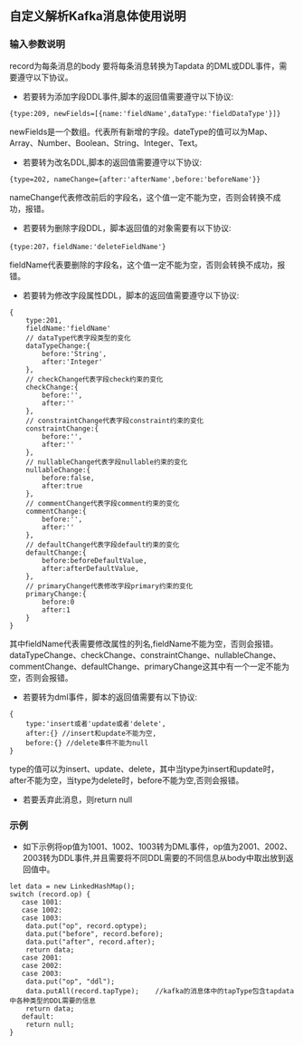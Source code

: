 ## 自定义解析Kafka消息体使用说明
### 输入参数说明
record为每条消息的body 要将每条消息转换为Tapdata 的DML或DDL事件，需要遵守以下协议。
* 若要转为添加字段DDL事件,脚本的返回值需要遵守以下协议:
```
{type:209, newFields=[{name:'fieldName',dataType:'fieldDataType'}]}
```
newFields是一个数组。代表所有新增的字段。dateType的值可以为Map、Array、Number、Boolean、String、Integer、Text。
* 若要转为改名DDL,脚本的返回值需要遵守以下协议:
```
{type=202, nameChange={after:'afterName',before:'beforeName'}}
```
nameChange代表修改前后的字段名，这个值一定不能为空，否则会转换不成功，报错。
* 若要转为删除字段DDL，脚本返回值的对象需要有以下协议:
```
{type:207，fieldName:'deleteFieldName'}
```
fieldName代表要删除的字段名，这个值一定不能为空，否则会转换不成功，报错。
* 若要转为修改字段属性DDL，脚本的返回值需要遵守以下协议:
```
{
	type:201,
	fieldName:'fieldName'
	// dataType代表字段类型的变化
	dataTypeChange:{
		before:'String',
		after:'Integer'
	},
	// checkChange代表字段check约束的变化
	checkChange:{
		before:'',
		after:''
	},
	// constraintChange代表字段constraint约束的变化
	constraintChange:{
		before:'',
		after:''
	},
	// nullableChange代表字段nullable约束的变化
	nullableChange:{
		before:false,
		after:true
	},
	// commentChange代表字段comment约束的变化
	commentChange:{
		before:'',
		after:''
	},
	// defaultChange代表字段default约束的变化
	defaultChange:{
		before:beforeDefaultValue,
		after:afterDefaultValue,
	},
	// primaryChange代表修改字段primary约束的变化
	primaryChange:{
		before:0
		after:1
	}
}
```
其中fieldName代表需要修改属性的列名,fieldName不能为空，否则会报错。<br/>
dataTypeChange、checkChange、constraintChange、nullableChange、commentChange、defaultChange、primaryChange这其中有一个一定不能为空，否则会报错。
* 若要转为dml事件，脚本的返回值需要有以下协议:
```
{
	type:'insert或者'update或者'delete',
	after:{} //insert和update不能为空,
	before:{} //delete事件不能为null
}
```
type的值可以为insert、update、delete，其中当type为insert和update时，after不能为空，当type为delete时，before不能为空,否则会报错。
* 若要丢弃此消息，则return null
### 示例
* 如下示例将op值为1001、1002、1003转为DML事件，op值为2001、2002、2003转为DDL事件,并且需要将不同DDL需要的不同信息从body中取出放到返回值中。
```
let data = new LinkedHashMap();
switch (record.op) {
   case 1001:
   case 1002:
   case 1003:
    data.put("op", record.optype);
    data.put("before", record.before);
    data.put("after", record.after);
    return data;
   case 2001:
   case 2002:
   case 2003:
    data.put("op", "ddl");
    data.putAll(record.tapType);	//kafka的消息体中的tapType包含tapdata中各种类型的DDL需要的信息
    return data;
   default:
    return null;
}
```

